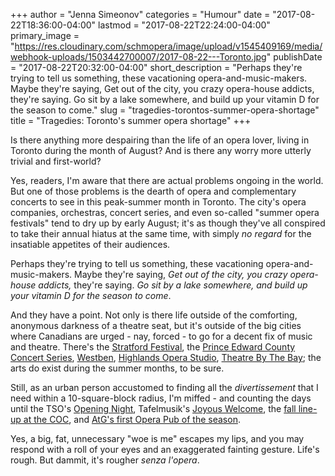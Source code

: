 +++
author = "Jenna Simeonov"
categories = "Humour"
date = "2017-08-22T18:36:00-04:00"
lastmod = "2017-08-22T22:24:00-04:00"
primary_image = "https://res.cloudinary.com/schmopera/image/upload/v1545409169/media/webhook-uploads/1503442700007/2017-08-22---Toronto.jpg"
publishDate = "2017-08-22T20:32:00-04:00"
short_description = "Perhaps they&#039;re trying to tell us something, these vacationing opera-and-music-makers. Maybe they&#039;re saying, Get out of the city, you crazy opera-house addicts, they&#039;re saying. Go sit by a lake somewhere, and build up your vitamin D for the season to come."
slug = "tragedies-torontos-summer-opera-shortage"
title = "Tragedies: Toronto&#039;s summer opera shortage"
+++

Is there anything more despairing than the life of an opera lover, living in Toronto during the month of August? And is there any worry more utterly trivial and first-world?

Yes, readers, I'm aware that there are actual problems ongoing in the world. But one of those problems is the dearth of opera and complementary concerts to see in this peak-summer month in Toronto. The city's opera companies, orchestras, concert series, and even so-called "summer opera festivals" tend to dry up by early August; it's as though they've all conspired to take their annual hiatus at the same time, with simply *no regard* for the insatiable appetites of their audiences.

Perhaps they're trying to tell us something, these vacationing opera-and-music-makers. Maybe they're saying, *Get out of the city, you crazy opera-house addicts,* they're saying. *Go sit by a lake somewhere, and build up your vitamin D for the season to come*.

And they have a point. Not only is there life outside of the comforting, anonymous darkness of a theatre seat, but it's outside of the big cities where Canadians are urged - nay, forced - to go for a decent fix of music and theatre. There's the [Stratford Festival](https://www.stratfordfestival.ca/), the [Prince Edward County Concert Series](http://prince-edward-county.com/event/pec-concert-series-2017/), [Westben](http://www.westben.ca/), [Highlands Opera Studio](http://www.highlandsoperastudio.com/), [Theatre By The Bay](http://theatrebythebay.com/); the arts do exist during the summer months, to be sure.

Still, as an urban person accustomed to finding all the *divertissement* that I need within a 10-square-block radius, I'm miffed - and counting the days until the TSO's [Opening Night](https://www.tso.ca/concert/opening-night-life-pi), Tafelmusik's [Joyous Welcome](http://www.tafelmusik.org/concert-calendar/concert/joyous-welcome), the [fall line-up at the COC](http://coc.ca/PerformancesAndTickets.aspx), and [AtG's first Opera Pub of the season](http://againstthegraintheatre.com/opera-pub/).

Yes, a big, fat, unnecessary "woe is me" escapes my lips, and you may respond with a roll of your eyes and an exaggerated fainting gesture. Life's rough. But dammit, it's rougher *senza l'opera*.
